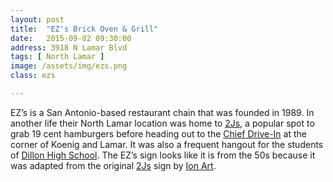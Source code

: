 ```yaml
---
layout: post
title:  "EZ's Brick Oven & Grill"
date:   2015-09-02 09:30:00
address: 3918 N Lamar Blvd
tags: [ North Lamar ]
image: /assets/img/ezs.png
class: ezs

---
```

EZ’s is a San Antonio-based restaurant chain that was founded in 1989. In another life their North Lamar location was home to [2Js](http://texashistory.unt.edu/ark:/67531/metapth19417/m1/1/sizes/l/), a popular spot to grab 19 cent hamburgers before heading out to the [Chief Drive-In](http://www.northfieldna.org/ChiefDriveInAD.jpg) at the corner of Koenig and Lamar. It was also a frequent hangout for the students of [Dillon High School](https://www.youtube.com/watch?v=cQ-iijn0HpU). The EZ’s sign looks like it is from the 50s because it was adapted from the original [2Js](http://texashistory.unt.edu/ark:/67531/metapth19038/m1/1/sizes/l/) sign by [Ion Art](http://ionart.com/).

